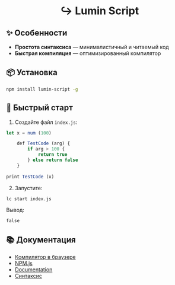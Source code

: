<h1><center>↪️ Lumin Script</center></h1>

## ✨ Особенности

- **Простота синтаксиса** — минималистичный и читаемый код
- **Быстрая компиляция** — оптимизированный компилятор

## 📦 Установка

```bash
npm install lumin-script -g
```

## 🎯 Быстрый старт

1. Создайте файл `index.js`:
```javascript
let x = num (100)

    def TestCode (arg) {
    	if arg > 100 {
    	    return true
    	} else return false
    }
    
print TestCode (x)
```

2. Запустите:
```bash
lc start index.js
```

Вывод:
```
false
```

## 📚 Документация

- [Компилятор в браузере](https://ostronix.github.io/lumin-script)
- [NPM.js](https://npmjs.com/package/lumin-script)
- [Documentation](https://npmjs.com/package/lumin)
- [Синтаксис](synt.txt)